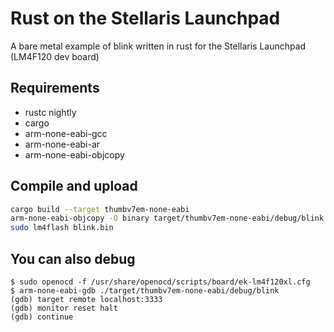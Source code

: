 # Rust on the Stellaris Launchpad

A bare metal example of blink written in rust for the Stellaris Launchpad (LM4F120 dev board)
## Requirements

* rustc nightly
* cargo
* arm-none-eabi-gcc
* arm-none-eabi-ar
* arm-none-eabi-objcopy

## Compile and upload

```bash
cargo build --target thumbv7em-none-eabi
arm-none-eabi-objcopy -O binary target/thumbv7em-none-eabi/debug/blink blink.bin
sudo lm4flash blink.bin
```

## You can also debug
```
$ sudo openocd -f /usr/share/openocd/scripts/board/ek-lm4f120xl.cfg
$ arm-none-eabi-gdb ./target/thumbv7em-none-eabi/debug/blink
(gdb) target remote localhost:3333
(gdb) monitor reset halt
(gdb) continue
```
